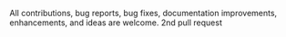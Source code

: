 All contributions, bug reports, bug fixes, documentation improvements, enhancements, and ideas are welcome.
2nd pull request
